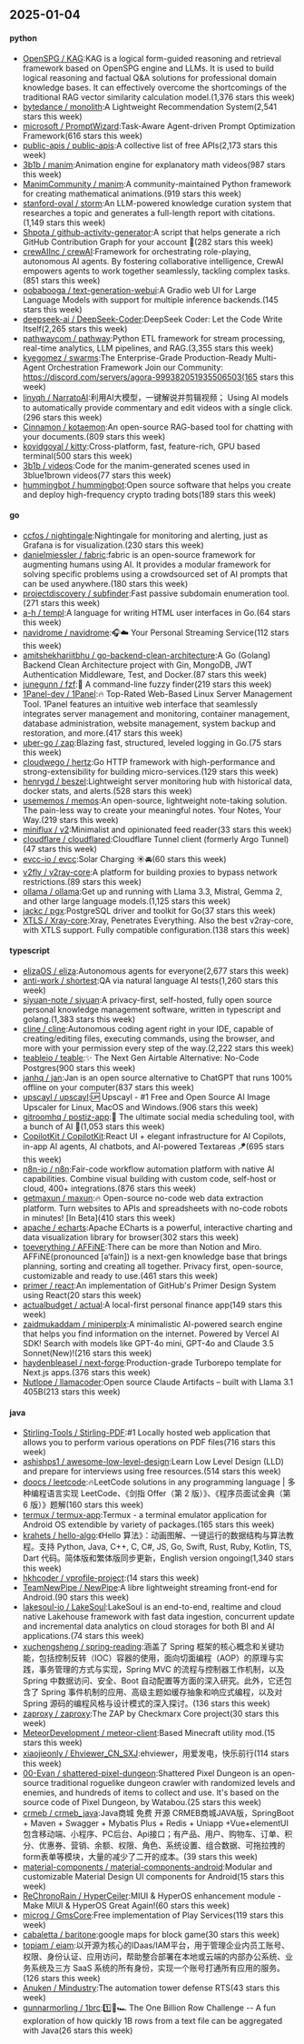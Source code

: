 ## 2025-01-04

#### python
* [OpenSPG / KAG](https://github.com/OpenSPG/KAG):KAG is a logical form-guided reasoning and retrieval framework based on OpenSPG engine and LLMs. It is used to build logical reasoning and factual Q&A solutions for professional domain knowledge bases. It can effectively overcome the shortcomings of the traditional RAG vector similarity calculation model.(1,376 stars this week)
* [bytedance / monolith](https://github.com/bytedance/monolith):A Lightweight Recommendation System(2,541 stars this week)
* [microsoft / PromptWizard](https://github.com/microsoft/PromptWizard):Task-Aware Agent-driven Prompt Optimization Framework(616 stars this week)
* [public-apis / public-apis](https://github.com/public-apis/public-apis):A collective list of free APIs(2,173 stars this week)
* [3b1b / manim](https://github.com/3b1b/manim):Animation engine for explanatory math videos(987 stars this week)
* [ManimCommunity / manim](https://github.com/ManimCommunity/manim):A community-maintained Python framework for creating mathematical animations.(919 stars this week)
* [stanford-oval / storm](https://github.com/stanford-oval/storm):An LLM-powered knowledge curation system that researches a topic and generates a full-length report with citations.(1,149 stars this week)
* [Shpota / github-activity-generator](https://github.com/Shpota/github-activity-generator):A script that helps generate a rich GitHub Contribution Graph for your account 🤖(282 stars this week)
* [crewAIInc / crewAI](https://github.com/crewAIInc/crewAI):Framework for orchestrating role-playing, autonomous AI agents. By fostering collaborative intelligence, CrewAI empowers agents to work together seamlessly, tackling complex tasks.(851 stars this week)
* [oobabooga / text-generation-webui](https://github.com/oobabooga/text-generation-webui):A Gradio web UI for Large Language Models with support for multiple inference backends.(145 stars this week)
* [deepseek-ai / DeepSeek-Coder](https://github.com/deepseek-ai/DeepSeek-Coder):DeepSeek Coder: Let the Code Write Itself(2,265 stars this week)
* [pathwaycom / pathway](https://github.com/pathwaycom/pathway):Python ETL framework for stream processing, real-time analytics, LLM pipelines, and RAG.(3,355 stars this week)
* [kyegomez / swarms](https://github.com/kyegomez/swarms):The Enterprise-Grade Production-Ready Multi-Agent Orchestration Framework Join our Community: https://discord.com/servers/agora-999382051935506503(165 stars this week)
* [linyqh / NarratoAI](https://github.com/linyqh/NarratoAI):利用AI大模型，一键解说并剪辑视频； Using AI models to automatically provide commentary and edit videos with a single click.(296 stars this week)
* [Cinnamon / kotaemon](https://github.com/Cinnamon/kotaemon):An open-source RAG-based tool for chatting with your documents.(809 stars this week)
* [kovidgoyal / kitty](https://github.com/kovidgoyal/kitty):Cross-platform, fast, feature-rich, GPU based terminal(500 stars this week)
* [3b1b / videos](https://github.com/3b1b/videos):Code for the manim-generated scenes used in 3blue1brown videos(77 stars this week)
* [hummingbot / hummingbot](https://github.com/hummingbot/hummingbot):Open source software that helps you create and deploy high-frequency crypto trading bots(189 stars this week)

#### go
* [ccfos / nightingale](https://github.com/ccfos/nightingale):Nightingale for monitoring and alerting, just as Grafana is for visualization.(230 stars this week)
* [danielmiessler / fabric](https://github.com/danielmiessler/fabric):fabric is an open-source framework for augmenting humans using AI. It provides a modular framework for solving specific problems using a crowdsourced set of AI prompts that can be used anywhere.(180 stars this week)
* [projectdiscovery / subfinder](https://github.com/projectdiscovery/subfinder):Fast passive subdomain enumeration tool.(271 stars this week)
* [a-h / templ](https://github.com/a-h/templ):A language for writing HTML user interfaces in Go.(64 stars this week)
* [navidrome / navidrome](https://github.com/navidrome/navidrome):🎧☁️ Your Personal Streaming Service(112 stars this week)
* [amitshekhariitbhu / go-backend-clean-architecture](https://github.com/amitshekhariitbhu/go-backend-clean-architecture):A Go (Golang) Backend Clean Architecture project with Gin, MongoDB, JWT Authentication Middleware, Test, and Docker.(87 stars this week)
* [junegunn / fzf](https://github.com/junegunn/fzf):🌸 A command-line fuzzy finder(219 stars this week)
* [1Panel-dev / 1Panel](https://github.com/1Panel-dev/1Panel):🔥 Top-Rated Web-Based Linux Server Management Tool. 1Panel features an intuitive web interface that seamlessly integrates server management and monitoring, container management, database administration, website management, system backup and restoration, and more.(417 stars this week)
* [uber-go / zap](https://github.com/uber-go/zap):Blazing fast, structured, leveled logging in Go.(75 stars this week)
* [cloudwego / hertz](https://github.com/cloudwego/hertz):Go HTTP framework with high-performance and strong-extensibility for building micro-services.(129 stars this week)
* [henrygd / beszel](https://github.com/henrygd/beszel):Lightweight server monitoring hub with historical data, docker stats, and alerts.(528 stars this week)
* [usememos / memos](https://github.com/usememos/memos):An open-source, lightweight note-taking solution. The pain-less way to create your meaningful notes. Your Notes, Your Way.(219 stars this week)
* [miniflux / v2](https://github.com/miniflux/v2):Minimalist and opinionated feed reader(33 stars this week)
* [cloudflare / cloudflared](https://github.com/cloudflare/cloudflared):Cloudflare Tunnel client (formerly Argo Tunnel)(47 stars this week)
* [evcc-io / evcc](https://github.com/evcc-io/evcc):Solar Charging ☀️🚘(60 stars this week)
* [v2fly / v2ray-core](https://github.com/v2fly/v2ray-core):A platform for building proxies to bypass network restrictions.(89 stars this week)
* [ollama / ollama](https://github.com/ollama/ollama):Get up and running with Llama 3.3, Mistral, Gemma 2, and other large language models.(1,125 stars this week)
* [jackc / pgx](https://github.com/jackc/pgx):PostgreSQL driver and toolkit for Go(37 stars this week)
* [XTLS / Xray-core](https://github.com/XTLS/Xray-core):Xray, Penetrates Everything. Also the best v2ray-core, with XTLS support. Fully compatible configuration.(138 stars this week)

#### typescript
* [elizaOS / eliza](https://github.com/elizaOS/eliza):Autonomous agents for everyone(2,677 stars this week)
* [anti-work / shortest](https://github.com/anti-work/shortest):QA via natural language AI tests(1,260 stars this week)
* [siyuan-note / siyuan](https://github.com/siyuan-note/siyuan):A privacy-first, self-hosted, fully open source personal knowledge management software, written in typescript and golang.(1,383 stars this week)
* [cline / cline](https://github.com/cline/cline):Autonomous coding agent right in your IDE, capable of creating/editing files, executing commands, using the browser, and more with your permission every step of the way.(2,222 stars this week)
* [teableio / teable](https://github.com/teableio/teable):✨ The Next Gen Airtable Alternative: No-Code Postgres(900 stars this week)
* [janhq / jan](https://github.com/janhq/jan):Jan is an open source alternative to ChatGPT that runs 100% offline on your computer(837 stars this week)
* [upscayl / upscayl](https://github.com/upscayl/upscayl):🆙 Upscayl - #1 Free and Open Source AI Image Upscaler for Linux, MacOS and Windows.(906 stars this week)
* [gitroomhq / postiz-app](https://github.com/gitroomhq/postiz-app):📨 The ultimate social media scheduling tool, with a bunch of AI 🤖(1,053 stars this week)
* [CopilotKit / CopilotKit](https://github.com/CopilotKit/CopilotKit):React UI + elegant infrastructure for AI Copilots, in-app AI agents, AI chatbots, and AI-powered Textareas 🪁(695 stars this week)
* [n8n-io / n8n](https://github.com/n8n-io/n8n):Fair-code workflow automation platform with native AI capabilities. Combine visual building with custom code, self-host or cloud, 400+ integrations.(876 stars this week)
* [getmaxun / maxun](https://github.com/getmaxun/maxun):🔥 Open-source no-code web data extraction platform. Turn websites to APIs and spreadsheets with no-code robots in minutes! [In Beta](410 stars this week)
* [apache / echarts](https://github.com/apache/echarts):Apache ECharts is a powerful, interactive charting and data visualization library for browser(302 stars this week)
* [toeverything / AFFiNE](https://github.com/toeverything/AFFiNE):There can be more than Notion and Miro. AFFiNE(pronounced [ə‘fain]) is a next-gen knowledge base that brings planning, sorting and creating all together. Privacy first, open-source, customizable and ready to use.(461 stars this week)
* [primer / react](https://github.com/primer/react):An implementation of GitHub's Primer Design System using React(20 stars this week)
* [actualbudget / actual](https://github.com/actualbudget/actual):A local-first personal finance app(149 stars this week)
* [zaidmukaddam / miniperplx](https://github.com/zaidmukaddam/miniperplx):A minimalistic AI-powered search engine that helps you find information on the internet. Powered by Vercel AI SDK! Search with models like GPT-4o mini, GPT-4o and Claude 3.5 Sonnet(New)!(216 stars this week)
* [haydenbleasel / next-forge](https://github.com/haydenbleasel/next-forge):Production-grade Turborepo template for Next.js apps.(376 stars this week)
* [Nutlope / llamacoder](https://github.com/Nutlope/llamacoder):Open source Claude Artifacts – built with Llama 3.1 405B(213 stars this week)

#### java
* [Stirling-Tools / Stirling-PDF](https://github.com/Stirling-Tools/Stirling-PDF):#1 Locally hosted web application that allows you to perform various operations on PDF files(716 stars this week)
* [ashishps1 / awesome-low-level-design](https://github.com/ashishps1/awesome-low-level-design):Learn Low Level Design (LLD) and prepare for interviews using free resources.(514 stars this week)
* [doocs / leetcode](https://github.com/doocs/leetcode):🔥LeetCode solutions in any programming language | 多种编程语言实现 LeetCode、《剑指 Offer（第 2 版）》、《程序员面试金典（第 6 版）》题解(160 stars this week)
* [termux / termux-app](https://github.com/termux/termux-app):Termux - a terminal emulator application for Android OS extendible by variety of packages.(165 stars this week)
* [krahets / hello-algo](https://github.com/krahets/hello-algo):《Hello 算法》：动画图解、一键运行的数据结构与算法教程。支持 Python, Java, C++, C, C#, JS, Go, Swift, Rust, Ruby, Kotlin, TS, Dart 代码。简体版和繁体版同步更新，English version ongoing(1,340 stars this week)
* [hkhcoder / vprofile-project](https://github.com/hkhcoder/vprofile-project):(14 stars this week)
* [TeamNewPipe / NewPipe](https://github.com/TeamNewPipe/NewPipe):A libre lightweight streaming front-end for Android.(90 stars this week)
* [lakesoul-io / LakeSoul](https://github.com/lakesoul-io/LakeSoul):LakeSoul is an end-to-end, realtime and cloud native Lakehouse framework with fast data ingestion, concurrent update and incremental data analytics on cloud storages for both BI and AI applications.(74 stars this week)
* [xuchengsheng / spring-reading](https://github.com/xuchengsheng/spring-reading):涵盖了 Spring 框架的核心概念和关键功能，包括控制反转（IOC）容器的使用，面向切面编程（AOP）的原理与实践，事务管理的方式与实现，Spring MVC 的流程与控制器工作机制，以及 Spring 中数据访问、安全、Boot 自动配置等方面的深入研究。此外，它还包含了 Spring 事件机制的应用、高级主题如缓存抽象和响应式编程，以及对 Spring 源码的编程风格与设计模式的深入探讨。(136 stars this week)
* [zaproxy / zaproxy](https://github.com/zaproxy/zaproxy):The ZAP by Checkmarx Core project(30 stars this week)
* [MeteorDevelopment / meteor-client](https://github.com/MeteorDevelopment/meteor-client):Based Minecraft utility mod.(15 stars this week)
* [xiaojieonly / Ehviewer_CN_SXJ](https://github.com/xiaojieonly/Ehviewer_CN_SXJ):ehviewer，用爱发电，快乐前行(114 stars this week)
* [00-Evan / shattered-pixel-dungeon](https://github.com/00-Evan/shattered-pixel-dungeon):Shattered Pixel Dungeon is an open-source traditional roguelike dungeon crawler with randomized levels and enemies, and hundreds of items to collect and use. It's based on the source code of Pixel Dungeon, by Watabou.(25 stars this week)
* [crmeb / crmeb_java](https://github.com/crmeb/crmeb_java):Java商城 免费 开源 CRMEB商城JAVA版，SpringBoot + Maven + Swagger + Mybatis Plus + Redis + Uniapp +Vue+elementUI 包含移动端、小程序、PC后台、Api接口；有产品、用户、购物车、订单、积分、优惠券、营销、余额、权限、角色、系统设置、组合数据、可拖拉拽的form表单等模块，大量的减少了二开的成本。(39 stars this week)
* [material-components / material-components-android](https://github.com/material-components/material-components-android):Modular and customizable Material Design UI components for Android(15 stars this week)
* [ReChronoRain / HyperCeiler](https://github.com/ReChronoRain/HyperCeiler):MIUI & HyperOS enhancement module - Make MIUI & HyperOS Great Again!(60 stars this week)
* [microg / GmsCore](https://github.com/microg/GmsCore):Free implementation of Play Services(119 stars this week)
* [cabaletta / baritone](https://github.com/cabaletta/baritone):google maps for block game(30 stars this week)
* [topiam / eiam](https://github.com/topiam/eiam):以开源为核心的IDaas/IAM平台，用于管理企业内员工账号、权限、身份认证、应用访问，帮助整合部署在本地或云端的内部办公系统、业务系统及三方 SaaS 系统的所有身份，实现一个账号打通所有应用的服务。(126 stars this week)
* [Anuken / Mindustry](https://github.com/Anuken/Mindustry):The automation tower defense RTS(43 stars this week)
* [gunnarmorling / 1brc](https://github.com/gunnarmorling/1brc):1️⃣🐝🏎️ The One Billion Row Challenge -- A fun exploration of how quickly 1B rows from a text file can be aggregated with Java(26 stars this week)
